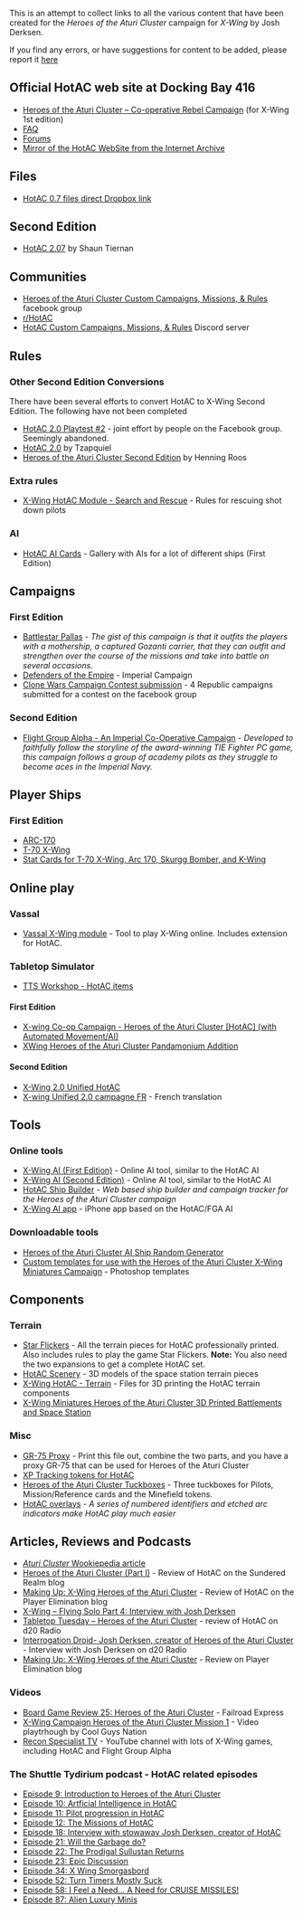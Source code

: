 This is an attempt to collect links to all the various content that have been created for the _Heroes of the Aturi Cluster_ campaign for _X-Wing_ by Josh Derksen.

If you find any errors, or have suggestions for content to be added, please report it [here](https://github.com/rune-b/hotac-index/issues)

## Official HotAC web site at Docking Bay 416

- [Heroes of the Aturi Cluster – Co-operative Rebel Campaign](http://dockingbay416.com/campaign/) (for X-Wing 1st edition)
- [FAQ](http://dockingbay416.com/campaign/faq/)
- [Forums](http://dockingbay416.com/forums/forum/heroes-of-the-aturi-cluster/)
- [Mirror of the HotAC WebSite from the Internet Archive](https://web.archive.org/web/20191025143722/https://dockingbay416.com/campaign/)

## Files

- [HotAC 0.7 files direct Dropbox link](https://www.dropbox.com/sh/idahlgp7j63b5rn/AADvW3D4JMnZ_IL2orWza1J1a)

## Second Edition

- [HotAC 2.07](https://drive.google.com/drive/u/0/folders/1FuTxsSqbqqsiPm7Ayo5aX2daVloQ3RhM?fbclid=IwAR22CYL929KHvZCWoAkgB3-Nq9e3U7E2memoY6HqlAA0c2jSLgOWQpSFdDY) by Shaun Tiernan

## Communities

- <span class='fb'/>[Heroes of the Aturi Cluster Custom Campaigns, Missions, & Rules](https://www.facebook.com/groups/872507722883025/) facebook group
- [r/HotAC](https://www.reddit.com/r/HotAC/)
- [HotAC Custom Campaigns, Missions, & Rules](https://discord.com/invite/GSXndQr) Discord server

## Rules

### Other Second Edition Conversions

There have been several efforts to convert HotAC to X-Wing Second Edition. The following have not been completed

- [HotAC 2.0 Playtest #2](https://www.facebook.com/groups/872507722883025/permalink/1398625470271245/) - joint effort by people on the Facebook group. Seemingly abandoned.
- [HotAC 2.0](https://www.reddit.com/r/HotAC/comments/ct1c2b/hotac_20/) by Tzapquiel
- [Heroes of the Aturi Cluster Second Edition](https://github.com/Hinny/HotAC-2nd-edition) by Henning Roos

### Extra rules

- [X-Wing HotAC Module - Search and Rescue](https://www.thingiverse.com/thing:2899013) - Rules for rescuing shot down pilots

### AI

- [HotAC AI Cards](https://imgur.com/gallery/Amdm8) - Gallery with AIs for a lot of different ships (First Edition)

## Campaigns

### First Edition

- [Battlestar Pallas](https://boardgamegeek.com/filepage/132284/battlestar-pallas-heroes-aturi-cluster-campaign) - _The gist of this campaign is that it outfits the players with a mothership, a captured Gozanti carrier, that they can outfit and strengthen over the course of the missions and take into battle on several occasions._
- [Defenders of the Empire](https://boardgamegeek.com/filepage/135532/defenders-empire) - Imperial Campaign
- [Clone Wars Campaign Contest submission](https://www.dropbox.com/sh/lrdbt7h71kk31mp/AACIdCiTxdb-D2rrcCpeZim0a) - 4 Republic campaigns submitted for a contest on the facebook group

### Second Edition

- [Flight Group Alpha - An Imperial Co-Operative Campaign](https://boardgamegeek.com/filepage/161035/flight-group-alpha-imperial-co-operative-campaign) - _Developed to faithfully follow the storyline of the award-winning TIE Fighter PC game, this campaign follows a group of academy pilots as they struggle to become aces in the Imperial Navy._

## Player Ships

### First Edition

- [ARC-170](https://boardgamegeek.com/filepage/147747/hotac-arc-170)
- [T-70 X-Wing](https://boardgamegeek.com/filepage/131472/t70-x-wing-heroes-aturi-cluster-player-card)
- [Stat Cards for T-70 X-Wing, Arc 170, Skurgg Bomber, and K-Wing](https://boardgamegeek.com/filepage/166190/heroes-aturi-cluster-stat-cards-t-70-x-wing-arc-17)

## Online play

### Vassal

- [Vassal X-Wing module](http://www.vassalengine.org/wiki/Module:Star_Wars:_X-Wing_Miniatures_Game) - Tool to play X-Wing online. Includes extension for HotAC.

### Tabletop Simulator

- [TTS Workshop - HotAC items](https://steamcommunity.com/workshop/browse/?appid=286160&searchtext=hotac)

#### First Edition

- [X-wing Co-op Campaign - Heroes of the Aturi Cluster [HotAC] (with Automated Movement/AI)](https://steamcommunity.com/sharedfiles/filedetails/?id=672533004)
- [XWing Heroes of the Aturi Cluster Pandamonium Addition](https://steamcommunity.com/sharedfiles/filedetails/?id=1283284830)

#### Second Edition

- [X-Wing 2.0 Unified HotAC](https://steamcommunity.com/sharedfiles/filedetails/?id=2059870782)
- [X-wing Unified 2.0 campagne FR](https://steamcommunity.com/sharedfiles/filedetails/?id=2087073289) - French translation

## Tools

### Online tools

- [X-Wing AI (First Edition)](http://x-wing-ai.com/index.htm) - Online AI tool, similar to the HotAC AI
- [X-Wing AI (Second Edition)](http://x-wing-ai.com/index2.htm) - Online AI tool, similar to the HotAC AI
- [HotAC Ship Builder](https://hotac-ship-builder.netlify.com/) - _Web based ship builder and campaign tracker for the Heroes of the Aturi Cluster campaign_
- [X-Wing AI app](https://xwing.app) - iPhone app based on the HotAC/FGA AI

### Downloadable tools

- [Heroes of the Aturi Cluster AI Ship Random Generator](https://boardgamegeek.com/filepage/126554/x-wing-heroes-aturi-cluster-ai-ship-random-generat)
- [Custom templates for use with the Heroes of the Aturi Cluster X-Wing Miniatures Campaign](http://xwing.dyersdesign.com/wp/hotac/) - Photoshop templates

## Components

### Terrain

- [Star Flickers](https://www.thegamecrafter.com/games/star-flickers) - All the terrain pieces for HotAC professionally printed. Also includes rules to play the game Star Flickers. **Note:** You also need the two expansions to get a complete HotAC set.
- [HotAC Scenery](https://combatzone-scenery.co.uk/Land/Space/HotAC-Scenery) - 3D models of the space station terrain pieces
- [X-Wing HotAC - Terrain](https://www.thingiverse.com/thing:1757441) - Files for 3D printing the HotAC terrain components
- [X-Wing Miniatures Heroes of the Aturi Cluster 3D Printed Battlements and Space Station](https://www.etsy.com/listing/496509592/x-wing-miniatures-heroes-of-the-aturi)

### Misc

- [GR-75 Proxy](https://boardgamegeek.com/filepage/164000/gr-75-proxy-heroes) - Print this file out, combine the two parts, and you have a proxy GR-75 that can be used for Heroes of the Aturi Cluster
- [XP Tracking tokens for HotAC](https://boardgamegeek.com/filepage/150838/xp-tracking-tokens-hotac)
- [Heroes of the Aturi Cluster Tuckboxes](https://boardgamegeek.com/filepage/126726/heroes-aturi-cluster-tuckboxes-v1) - Three tuckboxes for Pilots, Mission/Reference cards and the Minefield tokens.
- [HotAC overlays](https://www.etsy.com/no-en/listing/483874759/hotac-overlays-10-for-use-with-x-wing) - _A series of numbered identifiers and etched arc indicators make HotAC play much easier_

## Articles, Reviews and Podcasts

- [_Aturi Cluster_ Wookiepedia article](https://starwars.fandom.com/wiki/Aturi_Cluster)
- [Heroes of the Aturi Cluster (Part I)](https://www.sunderedrealm.com/index.php/2018/09/12/heroes-of-the-aturi-cluster-part-i/) - Review of HotAC on the Sundered Realm blog
- [Making Up: X-Wing Heroes of the Aturi Cluster](https://playerelimination.com/2018/07/02/making-up-x-wing-heroes-of-the-aturi/) - Review of HotAC on the Player Elimination blog
- [X-Wing – Flying Solo Part 4: Interview with Josh Derksen](https://www.goonhammer.com/x-wing-flying-solo-part-4-interview-with-josh-derksen/)
- [Tabletop Tuesday – Heroes of the Aturi Cluster](http://www.d20radio.com/main/tabletop-tuesday-heroes-of-the-aturi-cluster/) - review of HotAC on d20 Radio
- [Interrogation Droid- Josh Derksen, creator of Heroes of the Aturi Cluster](http://www.d20radio.com/main/interrogation-droid-josh-derksen-creator-of-heroes-of-the-aturi-cluster/) - Interview with Josh Derksen on d20 Radio
- [Making Up: X-Wing Heroes of the Aturi Cluster](https://playerelimination.com/2018/07/02/making-up-x-wing-heroes-of-the-aturi/) - Review on Player Elimination blog

### Videos

- [Board Game Review 25: Heroes of the Aturi Cluster](https://www.youtube.com/watch?v=PXix94PQXdM) - Failroad Express
- [X-Wing Campaign Heroes of the Aturi Cluster Mission 1](https://www.youtube.com/watch?v=jSwgmLfUPC8) - Video playtrhough by Cool Guys Nation
- [Recon Specialist TV](https://www.youtube.com/c/ReconSpecialistTV/playlists) - YouTube channel with lots of X-Wing games, including HotAC and Flight Group Alpha

### The Shuttle Tydirium podcast - HotAC related episodes

- [Episode 9: Introduction to Heroes of the Aturi Cluster](https://shuttletydirium.podbean.com/e/episode-9-introduction-to-heroes-of-the-aturi-cluster/)
- [Episode 10: Artficial Intelligence in HotAC](https://shuttletydirium.podbean.com/e/episode-10-artficial-intelligence-in-hotac/)
- [Episode 11: Pilot progression in HotAC](https://shuttletydirium.podbean.com/e/episode-11-pilot-progression-in-hotac/)
- [Episode 12: The Missions of HotAC](https://shuttletydirium.podbean.com/e/episode-12-the-missions-of-hotac/)
- [Episode 18: Interview with stowaway Josh Derksen, creator of HotAC](https://shuttletydirium.podbean.com/e/episode-18-interview-with-stowaway-josh-derkin-creator-of-hotac/)
- [Episode 21: Will the Garbage do?](https://shuttletydirium.podbean.com/e/episode-21-will-the-garbage-do/)
- [Episode 22: The Prodigal Sullustan Returns](https://shuttletydirium.podbean.com/e/episode-22-the-prodigal-sullustan-returns/)
- [Episode 23: Epic Discussion](https://shuttletydirium.podbean.com/e/episode-23-epic-discussion/)
- [Episode 34: X Wing Smorgasbord](https://shuttletydirium.podbean.com/e/episode-34-x-wing-smorgasbord/)
- [Episode 52: Turn Timers Mostly Suck](https://shuttletydirium.podbean.com/e/episode-52-turn-timers-mostly-suck/)
- [Episode 58: I Feel a Need… A Need for CRUISE MISSILES!](https://shuttletydirium.podbean.com/e/episode-58-i-feel-a-need-a-need-for-cruise-missiles/)
- [Episode 87: Alien Luxury Minis](https://shuttletydirium.podbean.com/e/episode-87-alien-luxury-minis/)
